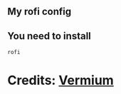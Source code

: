 ## My rofi config

## You need to install
```
rofi
```

# Credits: <a href=https://git.zyner.org/dotfiles/arch/src/branch/main/dot_config/rofi>Vermium</a>
